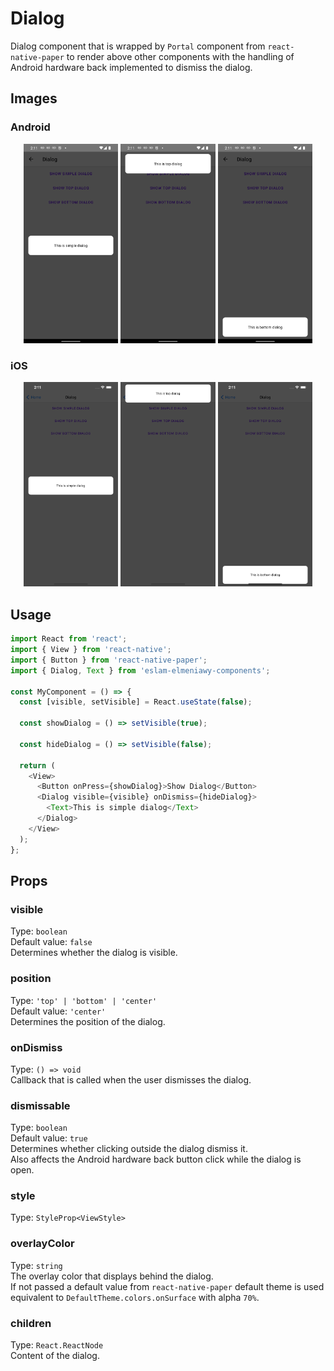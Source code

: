 # Dialog

Dialog component that is wrapped by `Portal` component from `react-native-paper` to render above other components with the handling of Android hardware back implemented to dismiss the dialog.

## Images

### Android

<p align="middle">
  <img src="/assets/images/android-simple-dialog.png" width="30%" alt="Android Simple Dialog">
  <img src="/assets/images/android-top-dialog.png" width="30%" alt="Android Top Dialog">
  <img src="/assets/images/android-bottom-dialog.png" width="30%" alt="Android Bottom Dialog">
</p>

### iOS

<p align="middle">
  <img src="/assets/images/ios-simple-dialog.png" width="30%" alt="iOS Simple Dialog">
  <img src="/assets/images/ios-top-dialog.png" width="30%" alt="iOS Top Dialog">
  <img src="/assets/images/ios-bottom-dialog.png" width="30%" alt="iOS Bottom Dialog">
</p>

## Usage

```js
import React from 'react';
import { View } from 'react-native';
import { Button } from 'react-native-paper';
import { Dialog, Text } from 'eslam-elmeniawy-components';

const MyComponent = () => {
  const [visible, setVisible] = React.useState(false);

  const showDialog = () => setVisible(true);

  const hideDialog = () => setVisible(false);

  return (
    <View>
      <Button onPress={showDialog}>Show Dialog</Button>
      <Dialog visible={visible} onDismiss={hideDialog}>
        <Text>This is simple dialog</Text>
      </Dialog>
    </View>
  );
};
```

## Props

### visible

Type: `boolean`  
Default value: `false`  
Determines whether the dialog is visible.

### position

Type: `'top' | 'bottom' | 'center'`  
Default value: `'center'`  
Determines the position of the dialog.

### onDismiss

Type: `() => void`  
Callback that is called when the user dismisses the dialog.

### dismissable

Type: `boolean`  
Default value: `true`  
Determines whether clicking outside the dialog dismiss it.  
Also affects the Android hardware back button click while the dialog is open.

### style

Type: `StyleProp<ViewStyle>`

### overlayColor

Type: `string`  
The overlay color that displays behind the dialog.  
If not passed a default value from `react-native-paper` default theme is used equivalent to `DefaultTheme.colors.onSurface` with alpha `70%`.

### children

Type: `React.ReactNode`  
Content of the dialog.
